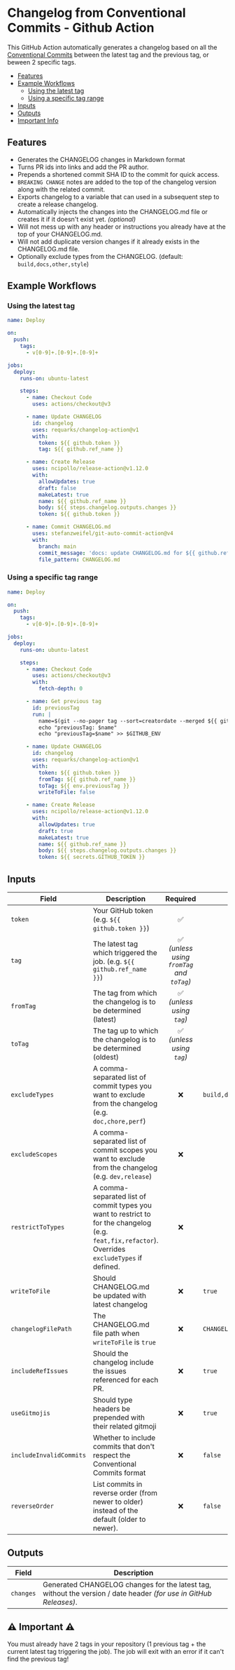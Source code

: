 # Changelog from Conventional Commits - Github Action

This GitHub Action automatically generates a changelog based on all the [Conventional Commits](https://www.conventionalcommits.org) between the latest tag and the previous tag, or beween 2 specific tags.

- [Features](#features)
- [Example Workflows](#example-workflows)
  - [Using the latest tag](#using-the-latest-tag)
  - [Using a specific tag range](#using-a-specific-tag-range)
- [Inputs](#inputs)
- [Outputs](#outputs)
- [Important Info](#warning-important-warning)

## Features

- Generates the CHANGELOG changes in Markdown format
- Turns PR ids into links and add the PR author.
- Prepends a shortened commit SHA ID to the commit for quick access.
- `BREAKING CHANGE` notes are added to the top of the changelog version along with the related commit.
- Exports changelog to a variable that can used in a subsequent step to create a release changelog.
- Automatically injects the changes into the CHANGELOG.md file or creates it if it doesn't exist yet. *(optional)*
- Will not mess up with any header or instructions you already have at the top of your CHANGELOG.md.
- Will not add duplicate version changes if it already exists in the CHANGELOG.md file.
- Optionally exclude types from the CHANGELOG. (default: `build,docs,other,style`)

## Example Workflows

### Using the latest tag

``` yaml
name: Deploy

on:
  push:
    tags:
      - v[0-9]+.[0-9]+.[0-9]+

jobs:
  deploy:
    runs-on: ubuntu-latest

    steps:
      - name: Checkout Code
        uses: actions/checkout@v3

      - name: Update CHANGELOG
        id: changelog
        uses: requarks/changelog-action@v1
        with:
          token: ${{ github.token }}
          tag: ${{ github.ref_name }}

      - name: Create Release
        uses: ncipollo/release-action@v1.12.0
        with:
          allowUpdates: true
          draft: false
          makeLatest: true
          name: ${{ github.ref_name }}
          body: ${{ steps.changelog.outputs.changes }}
          token: ${{ github.token }}

      - name: Commit CHANGELOG.md
        uses: stefanzweifel/git-auto-commit-action@v4
        with:
          branch: main
          commit_message: 'docs: update CHANGELOG.md for ${{ github.ref_name }} [skip ci]'
          file_pattern: CHANGELOG.md
```

### Using a specific tag range

``` yaml
name: Deploy

on:
  push:
    tags:
      - v[0-9]+.[0-9]+.[0-9]+

jobs:
  deploy:
    runs-on: ubuntu-latest

    steps:
      - name: Checkout Code
        uses: actions/checkout@v3
        with:
          fetch-depth: 0

      - name: Get previous tag
        id: previousTag
        run: |
          name=$(git --no-pager tag --sort=creatordate --merged ${{ github.ref_name }} | tail -2 | head -1)
          echo "previousTag: $name"
          echo "previousTag=$name" >> $GITHUB_ENV

      - name: Update CHANGELOG
        id: changelog
        uses: requarks/changelog-action@v1
        with:
          token: ${{ github.token }}
          fromTag: ${{ github.ref_name }}
          toTag: ${{ env.previousTag }}
          writeToFile: false

      - name: Create Release
        uses: ncipollo/release-action@v1.12.0
        with:
          allowUpdates: true
          draft: true
          makeLatest: true
          name: ${{ github.ref_name }}
          body: ${{ steps.changelog.outputs.changes }}
          token: ${{ secrets.GITHUB_TOKEN }}
```

## Inputs

| Field | Description | Required | Default |
|-------|-------------|:--------:|---------|
| `token` | Your GitHub token (e.g. `${{ github.token }}`) | :white_check_mark: | |
| `tag` | The latest tag which triggered the job. (e.g. `${{ github.ref_name }}`) | :white_check_mark: <br> *(unless using `fromTag` and `toTag`)* | |
| `fromTag` | The tag from which the changelog is to be determined (latest) | :white_check_mark: <br> *(unless using `tag`)* | |
| `toTag` | The tag up to which the changelog is to be determined (oldest) | :white_check_mark: <br> *(unless using `tag`)* | |
| `excludeTypes` | A comma-separated list of commit types you want to exclude from the changelog (e.g. `doc,chore,perf`) | :x: | `build,docs,other,style` |
| `excludeScopes` | A comma-separated list of commit scopes you want to exclude from the changelog (e.g. `dev,release`) | :x: | |
| `restrictToTypes` | A comma-separated list of commit types you want to restrict to for the changelog (e.g. `feat,fix,refactor`). Overrides `excludeTypes` if defined. | :x: | |
| `writeToFile` | Should CHANGELOG.md be updated with latest changelog | :x: | `true` |
| `changelogFilePath` | The CHANGELOG.md file path when `writeToFile` is `true` | :x: | `CHANGELOG.md` |
| `includeRefIssues` | Should the changelog include the issues referenced for each PR. | :x: | `true` |
| `useGitmojis` | Should type headers be prepended with their related gitmoji | :x: | `true` |
| `includeInvalidCommits` | Whether to include commits that don't respect the Conventional Commits format | :x: | `false` |
| `reverseOrder` | List commits in reverse order (from newer to older) instead of the default (older to newer). | :x: | `false` |

## Outputs

| Field | Description |
|-------|-------------|
| `changes` | Generated CHANGELOG changes for the latest tag, without the version / date header *(for use in GitHub Releases)*. |

## :warning: Important :warning:

You must already have 2 tags in your repository (1 previous tag + the current latest tag triggering the job). The job will exit with an error if it can't find the previous tag!
